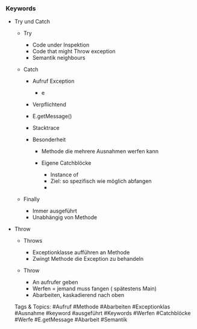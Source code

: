 ### Keywords

- Try und Catch

	- Try

		- Code under Inspektion
		- Code that might Throw exception
		- Semantik neighbours

	- Catch

		- Aufruf Exception

			- e

		- Verpflichtend
		- E.getMessage()
		- Stacktrace
		- Besonderheit

			- Methode die mehrere Ausnahmen werfen kann
			- Eigene Catchblöcke

				- Instance of
				- Ziel:
so spezifisch wie möglich abfangen
				- 

	- Finally

		- Immer ausgeführt
		- Unabhängig von Methode

- Throw

	- Throws

		- Exceptionklasse aufführen an Methode
		- Zwingt Methode die Exception zu behandeln

	- Throw

		- An aufrufer geben
		- Werfen = jemand muss fangen ( spätestens Main) 
		- Abarbeiten, kaskadierend nach oben

   Tags & Topics:
   #Aufruf
   #Methode
   #Abarbeiten
   #Exceptionklas
   #Ausnahme
   #keyword
   #ausgeführt
   #Keywords
   #Werfen
   #Catchblöcke
   #Werfe
   #E.getMessage
   #Abarbeit
   #Semantik